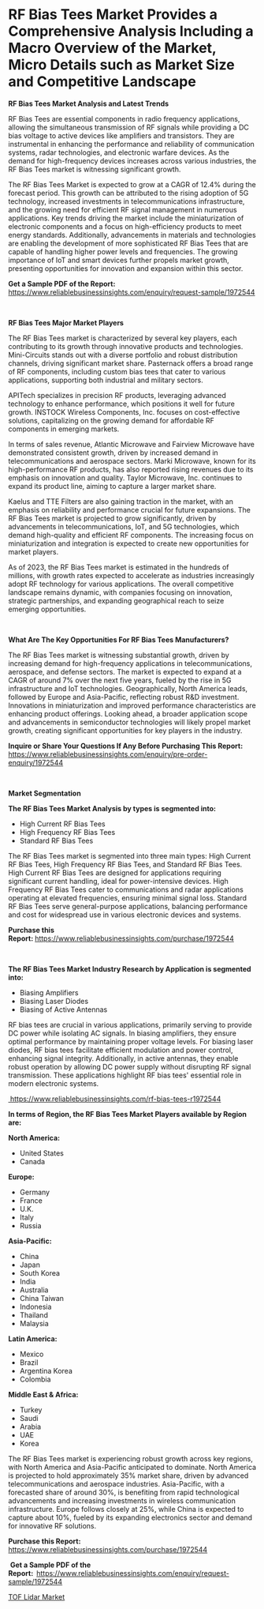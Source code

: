 <p><h1>RF Bias Tees Market Provides a Comprehensive Analysis Including a Macro Overview of the Market, Micro Details such as Market Size and Competitive Landscape</h1></p><p><strong>RF Bias Tees Market Analysis and Latest Trends</strong></p>
<p><p>RF Bias Tees are essential components in radio frequency applications, allowing the simultaneous transmission of RF signals while providing a DC bias voltage to active devices like amplifiers and transistors. They are instrumental in enhancing the performance and reliability of communication systems, radar technologies, and electronic warfare devices. As the demand for high-frequency devices increases across various industries, the RF Bias Tees market is witnessing significant growth.</p><p>The RF Bias Tees Market is expected to grow at a CAGR of 12.4% during the forecast period. This growth can be attributed to the rising adoption of 5G technology, increased investments in telecommunications infrastructure, and the growing need for efficient RF signal management in numerous applications. Key trends driving the market include the miniaturization of electronic components and a focus on high-efficiency products to meet energy standards. Additionally, advancements in materials and technologies are enabling the development of more sophisticated RF Bias Tees that are capable of handling higher power levels and frequencies. The growing importance of IoT and smart devices further propels market growth, presenting opportunities for innovation and expansion within this sector.</p></p>
<p><strong>Get a Sample PDF of the Report:&nbsp;</strong> <a href="https://www.reliablebusinessinsights.com/enquiry/request-sample/1972544?utm_campaign=2446&utm_medium=2&utm_source=Github&utm_content=ia&utm_term=06042025&utm_id=rf-bias-tees">https://www.reliablebusinessinsights.com/enquiry/request-sample/1972544</a></p>
<p>&nbsp;</p>
<p><strong>RF Bias Tees Major Market Players</strong></p>
<p><p>The RF Bias Tees market is characterized by several key players, each contributing to its growth through innovative products and technologies. Mini-Circuits stands out with a diverse portfolio and robust distribution channels, driving significant market share. Pasternack offers a broad range of RF components, including custom bias tees that cater to various applications, supporting both industrial and military sectors.</p><p>APITech specializes in precision RF products, leveraging advanced technology to enhance performance, which positions it well for future growth. INSTOCK Wireless Components, Inc. focuses on cost-effective solutions, capitalizing on the growing demand for affordable RF components in emerging markets.</p><p>In terms of sales revenue, Atlantic Microwave and Fairview Microwave have demonstrated consistent growth, driven by increased demand in telecommunications and aerospace sectors. Marki Microwave, known for its high-performance RF products, has also reported rising revenues due to its emphasis on innovation and quality. Taylor Microwave, Inc. continues to expand its product line, aiming to capture a larger market share.</p><p>Kaelus and TTE Filters are also gaining traction in the market, with an emphasis on reliability and performance crucial for future expansions. The RF Bias Tees market is projected to grow significantly, driven by advancements in telecommunications, IoT, and 5G technologies, which demand high-quality and efficient RF components. The increasing focus on miniaturization and integration is expected to create new opportunities for market players.</p><p>As of 2023, the RF Bias Tees market is estimated in the hundreds of millions, with growth rates expected to accelerate as industries increasingly adopt RF technology for various applications. The overall competitive landscape remains dynamic, with companies focusing on innovation, strategic partnerships, and expanding geographical reach to seize emerging opportunities.</p></p>
<p>&nbsp;</p>
<p><strong>What Are The Key Opportunities For RF Bias Tees Manufacturers?</strong></p>
<p><p>The RF Bias Tees market is witnessing substantial growth, driven by increasing demand for high-frequency applications in telecommunications, aerospace, and defense sectors. The market is expected to expand at a CAGR of around 7% over the next five years, fueled by the rise in 5G infrastructure and IoT technologies. Geographically, North America leads, followed by Europe and Asia-Pacific, reflecting robust R&D investment. Innovations in miniaturization and improved performance characteristics are enhancing product offerings. Looking ahead, a broader application scope and advancements in semiconductor technologies will likely propel market growth, creating significant opportunities for key players in the industry.</p></p>
<p><strong>Inquire or Share Your Questions If Any Before Purchasing This Report:</strong> <a href="https://www.reliablebusinessinsights.com/enquiry/pre-order-enquiry/1972544?utm_campaign=2446&utm_medium=2&utm_source=Github&utm_content=ia&utm_term=06042025&utm_id=rf-bias-tees">https://www.reliablebusinessinsights.com/enquiry/pre-order-enquiry/1972544</a></p>
<p>&nbsp;</p>
<p><strong>Market Segmentation</strong></p>
<p><strong>The RF Bias Tees Market Analysis by types is segmented into:</strong></p>
<p><ul><li>High Current RF Bias Tees</li><li>High Frequency RF Bias Tees</li><li>Standard RF Bias Tees</li></ul></p>
<p><p>The RF Bias Tees market is segmented into three main types: High Current RF Bias Tees, High Frequency RF Bias Tees, and Standard RF Bias Tees. High Current RF Bias Tees are designed for applications requiring significant current handling, ideal for power-intensive devices. High Frequency RF Bias Tees cater to communications and radar applications operating at elevated frequencies, ensuring minimal signal loss. Standard RF Bias Tees serve general-purpose applications, balancing performance and cost for widespread use in various electronic devices and systems.</p></p>
<p><strong>Purchase this Report:&nbsp;</strong><a href="https://www.reliablebusinessinsights.com/purchase/1972544?utm_campaign=2446&utm_medium=2&utm_source=Github&utm_content=ia&utm_term=06042025&utm_id=rf-bias-tees">https://www.reliablebusinessinsights.com/purchase/1972544</a></p>
<p>&nbsp;</p>
<p><strong>The RF Bias Tees Market Industry Research by Application is segmented into:</strong></p>
<p><ul><li>Biasing Amplifiers</li><li>Biasing Laser Diodes</li><li>Biasing of Active Antennas</li></ul></p>
<p><p>RF bias tees are crucial in various applications, primarily serving to provide DC power while isolating AC signals. In biasing amplifiers, they ensure optimal performance by maintaining proper voltage levels. For biasing laser diodes, RF bias tees facilitate efficient modulation and power control, enhancing signal integrity. Additionally, in active antennas, they enable robust operation by allowing DC power supply without disrupting RF signal transmission. These applications highlight RF bias tees' essential role in modern electronic systems.</p></p>
<p><a href="https://www.reliablebusinessinsights.com/rf-bias-tees-r1972544?utm_campaign=2446&utm_medium=2&utm_source=Github&utm_content=ia&utm_term=06042025&utm_id=rf-bias-tees">&nbsp;https://www.reliablebusinessinsights.com/rf-bias-tees-r1972544</a></p>
<p><strong>In terms of Region, the RF Bias Tees Market Players available by Region are:</strong></p>
<p>
    <p> <strong> North America: </strong>
        <ul>
            <li>United States</li>
            <li>Canada</li>
        </ul>
        </p> 
    <p> <strong> Europe: </strong>
        <ul>
            <li>Germany</li>
            <li>France</li>
            <li>U.K.</li>
            <li>Italy</li>
            <li>Russia</li>
        </ul>
        </p> 
    <p> <strong> Asia-Pacific: </strong>
        <ul>
            <li>China</li>
            <li>Japan</li>
            <li>South Korea</li>
            <li>India</li>
            <li>Australia</li>
            <li>China Taiwan</li>
            <li>Indonesia</li>
            <li>Thailand</li>
            <li>Malaysia</li>
        </ul>
        </p> 
    <p> <strong> Latin America: </strong>
        <ul>
            <li>Mexico</li>
            <li>Brazil</li>
            <li>Argentina Korea</li>
            <li>Colombia</li>
        </ul>
        </p> 
    <p> <strong> Middle East & Africa: </strong>
        <ul>
            <li>Turkey</li>
            <li>Saudi</li>
            <li>Arabia</li>
            <li>UAE</li>
            <li>Korea</li>
        </ul>
    </p>
    </p>
<p><p>The RF Bias Tees market is experiencing robust growth across key regions, with North America and Asia-Pacific anticipated to dominate. North America is projected to hold approximately 35% market share, driven by advanced telecommunications and aerospace industries. Asia-Pacific, with a forecasted share of around 30%, is benefiting from rapid technological advancements and increasing investments in wireless communication infrastructure. Europe follows closely at 25%, while China is expected to capture about 10%, fueled by its expanding electronics sector and demand for innovative RF solutions.</p></p>
<p><strong>Purchase this Report: </strong><a href="https://www.reliablebusinessinsights.com/purchase/1972544?utm_campaign=2446&utm_medium=2&utm_source=Github&utm_content=ia&utm_term=06042025&utm_id=rf-bias-tees">https://www.reliablebusinessinsights.com/purchase/1972544</a></p>
<p>&nbsp;<strong>Get a Sample PDF of the Report:&nbsp;&nbsp;</strong><a href="https://www.reliablebusinessinsights.com/enquiry/request-sample/1972544?utm_campaign=2446&utm_medium=2&utm_source=Github&utm_content=ia&utm_term=06042025&utm_id=rf-bias-tees">https://www.reliablebusinessinsights.com/enquiry/request-sample/1972544</a></p>
<p><strong></strong></p>
<p><p><a href="https://github.com/triattwood9919/Market-Research-Report-List-1/blob/main/tof-lidar-market.md?utm_campaign=2446&utm_medium=2&utm_source=Github&utm_content=ia&utm_term=06042025&utm_id=rf-bias-tees">TOF Lidar Market</a></p></p>